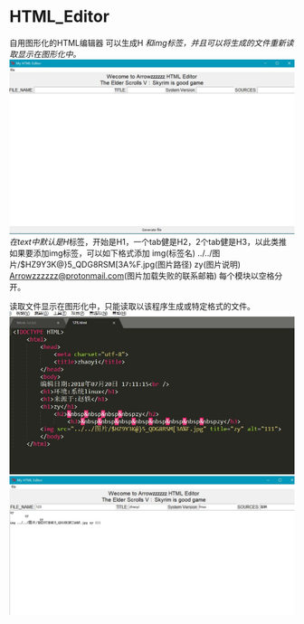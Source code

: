 # HTML_Editor
自用图形化的HTML编辑器
可以生成H *和img标签，并且可以将生成的文件重新读取显示在图形化中。
<img src="./1.jpg" title="界面" alt="Arrowzzzzzz@protonmail.com">
在text中默认是H*标签，开始是H1，一个tab健是H2，2个tab健是H3，以此类推
如果要添加img标签，可以如下格式添加
img(标签名) ../../图片/$HZ9Y3K@}5_QDG8RSM[3A%F.jpg(图片路径) zy(图片说明) Arrowzzzzzz@protonmail.com(图片加载失败的联系邮箱)   每个模块以空格分开。

读取文件显示在图形化中，只能读取以该程序生成或特定格式的文件。
<img src="./2.jpg" title="文件格式" alt="Arrowzzzzzz@protonmail.com">
<img src="./3.jpg" title="读取文件到界面中" alt="Arrowzzzzzz@protonmail.com">
